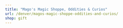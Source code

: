 ```yaml
---
title: "Mago's Magic Shoppe, Oddities & Curios"
url: /denver/magos-magic-shoppe-oddities-and-curios/
shop: gift
---
```

